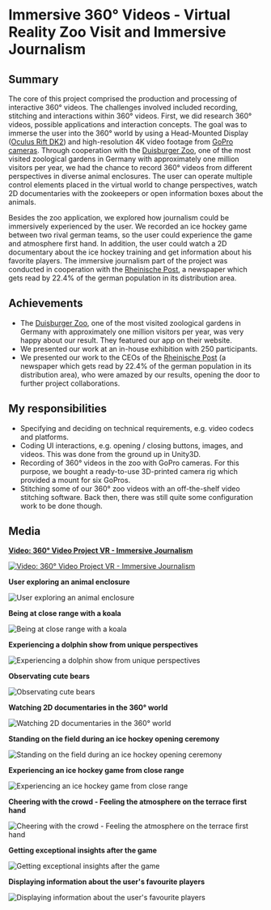 # Immersive 360° Videos - Virtual Reality Zoo Visit and Immersive Journalism
## Summary
The core of this project comprised the production and processing of interactive 360&#176; videos. The challenges involved included
recording, stitching and interactions within 360&#176; videos. First, we did research 360&#176; videos, possible applications and interaction concepts.
The goal was to immerse the user into the 360&#176; world by using a Head-Mounted Display (<a href="https://www.oculus.com/en-us/dk2/" target="_blank">Oculus Rift DK2</a>) and high-resolution 4K video footage from <a href="https://gopro.com/" target="_blank">GoPro cameras</a>. Through cooperation with the <a href="http://www.zoo-duisburg.de/" target="_blank">Duisburger Zoo</a>, one of the most visited zoological gardens in Germany with approximately one million visitors per year, we had the chance to record 360&#176; videos from different perspectives in diverse animal enclosures. The user can operate multiple control elements placed in the virtual world to change perspectives, watch 2D documentaries with the zookeepers or open information boxes about the animals.

Besides the zoo application, we explored how journalism could be immersively experienced by the user. We recorded an ice hockey game between two rival german teams, so the user could experience the game and atmosphere first hand. In addition, the user could watch a 2D documentary about the ice hockey training and get information about his favorite players. The immersive journalism part of the project was conducted in cooperation with the <a href="http://www.rp-online.de/" target="_blank">Rheinische Post</a>, a newspaper which gets read by 22.4% of the german population in its distribution area.

## Achievements
* The <a href="http://www.zoo-duisburg.de/" target="_blank">Duisburger Zoo</a>, one of the most
visited zoological gardens in Germany with approximately one million visitors per year, was very happy about our result. They featured our app on their website.
* We presented our work at an in-house exhibition with 250 participants.
* We presented our work to the CEOs of the <a href="http://www.rp-online.de/" target="_blank">Rheinische Post</a> (a newspaper which gets read by 22.4% of the german population in its distribution area), who were amazed by our results, opening the door to further project collaborations.

## My responsibilities
* Specifying and deciding on technical requirements, e.g. video codecs and platforms. 
* Coding UI interactions, e.g. opening / closing buttons, images, and videos. This was done from the ground up in Unity3D. 
* Recording of 360° videos in the zoo with GoPro cameras. For this purpose, we bought a ready-to-use 3D-printed camera rig which provided a mount for six GoPros.
* Stitching some of our 360° zoo videos with an off-the-shelf video stitching software. Back then, there was still quite some configuration work to be done though.

## Media
**[Video: 360° Video Project VR - Immersive Journalism](https://www.youtube.com/embed/4a9hLdh53QQ)**

[![Video: 360° Video Project VR - Immersive Journalism](http://img.youtube.com/vi/4a9hLdh53QQ/0.jpg)](https://www.youtube.com/embed/4a9hLdh53QQ)

**User exploring an animal enclosure**

![User exploring an animal enclosure](Images/zoo_experience1.jpg)

**Being at close range with a koala**

![Being at close range with a koala](Images/zoo_experience2.jpg)

**Experiencing a dolphin show from unique perspectives**

![Experiencing a dolphin show from unique perspectives](Images/zoo_experience3.jpg)

**Observating cute bears**

![Observating cute bears](Images/zoo_experience4.jpg)

**Watching 2D documentaries in the 360° world**

![Watching 2D documentaries in the 360° world](Images/zoo_experience5.jpg)

**Standing on the field during an ice hockey opening ceremony**

![Standing on the field during an ice hockey opening ceremony](Images/openingceremony.jpg)

**Experiencing an ice hockey game from close range**

![Experiencing an ice hockey game from close range](Images/gamecloserange.jpg)

**Cheering with the crowd - Feeling the atmosphere on the terrace first hand**

![Cheering with the crowd - Feeling the atmosphere on the terrace first hand](Images/terraceview.jpg)

**Getting exceptional insights after the game**

![Getting exceptional insights after the game](Images/afterthegame.jpg)

**Displaying information about the user's favourite players**

![Displaying information about the user's favourite players](Images/playerinfo.jpg)
